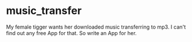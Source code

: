 # music_transfer
My female tigger wants her downloaded music transferring to mp3. I can't find out any free App for that. So write an App for her.
